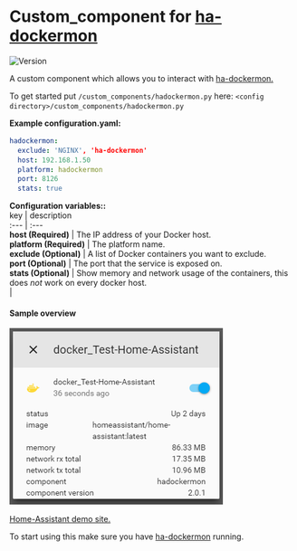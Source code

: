 # Custom_component for [ha-dockermon](https://github.com/philhawthorne/ha-dockermon)
![Version](https://img.shields.io/badge/version-2.0.1-green.svg?style=for-the-badge)
  
A custom component which allows you to interact with [ha-dockermon.](https://github.com/philhawthorne/ha-dockermon)
  
To get started put `/custom_components/hadockermon.py` here:
`<config directory>/custom_components/hadockermon.py`  
  
**Example configuration.yaml:**
```yaml
hadockermon:
  exclude: 'NGINX', 'ha-dockermon'
  host: 192.168.1.50
  platform: hadockermon
  port: 8126
  stats: true
```
**Configuration variables::**  
key | description  
:--- | :---  
**host (Required)** | The IP address of your Docker host.  
**platform (Required)** | The platform name.  
**exclude (Optional)** | A list of Docker containers you want to exclude.  
**port (Optional)** | The port that the service is exposed on.  
**stats (Optional)** | Show memory and network usage of the containers, this does _not_ work on every docker host.  
|  
#### Sample overview
![Sample overview](overview.png)
  
[Home-Assistant demo site.](https://ha-test-hadcokermon.halfdecent.io/)
  
To start using this make sure you have [ha-dockermon](https://github.com/philhawthorne/ha-dockermon) running.  
